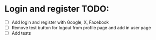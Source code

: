 # Login and register TODO:

- [ ] Add login and register with Google, X, Facebook
- [ ] Remove test button for logout from profile page and add in user page
- [ ] Add tests

